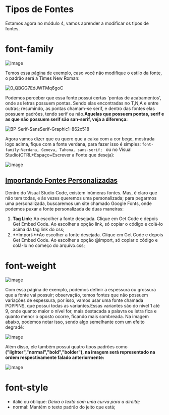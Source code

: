 # Tipos de Fontes 
Estamos agora no módulo 4, vamos aprender a modificar os tipos de fontes.
# font-family 
![image](https://github.com/user-attachments/assets/f3e121ae-5a5f-40ae-bae2-e3b423d839dd)

Temos essa página de exemplo, caso você não modifique o estilo da fonte, o padrão será a Times New Roman:

![0_QBGG7EdJWTMq6goC](https://github.com/user-attachments/assets/0181afd3-a366-475e-8f60-40ad967cdfb3)

Podemos perceber que essa fonte possui certas 'pontas de acabamentos', onde as letras possuem pontas. Sendo elas encontradas no T,N,A e entre outras; resumindo, as pontas chamam-se serif, e dentro das fontes elas possuem padrões, tendo serif ou não.**Aquelas que possuem pontas, serif e as que não possuem serif são san-serif, veja a diferença:** 

![BP-Serif-SansSerif-Graphic1-862x518](https://github.com/user-attachments/assets/725a3018-c9e3-444c-82f9-079a9e05476c)

Agora vamos dizer que eu quero que a caixa com a cor bege, mostrada logo acima, fique com a fonte verdana, para fazer isso é simples: ``font-family:Verdana, Geneva, Tahoma, sans-serif; `` ou no Visual Studio(CTRL+Espaço+Escrever a Fonte que deseja):

![image](https://github.com/user-attachments/assets/500c317c-eb99-4491-a90c-4acc406d924f)

## [Importando Fontes Personalizadas](https://fonts.google.com/)
Dentro do Visual Studio Code, existem inúmeras fontes. Mas, é claro que não tem todas, e ás vezes queremos uma personalizada; para pegarmos uma personalizada, 
buscaremos um site chamado Google Fonts, onde podemos puxar a fonte personalizada de duas maneiras:

1. **Tag Link:** Ao escolher a fonte desejada. Clique em Get Code e depois Get Embed Code. Ao escolher a opção link, só copiar o código e colá-lo acima da tag link do css;
2. **Import:**Ao escolher a fonte desejada. Clique em Get Code e depois Get Embed Code. Ao escolher a opção @import, só copiar o código e colá-lo no começo do arquivo.css;

# font-weight
![image](https://github.com/user-attachments/assets/a5fa6b36-db57-44ff-b536-1b4de0ebd112)

Com essa página de exemplo, podemos definir a espessura ou grossura que a fonte vai possuir; observação, temos fontes que não possuem variações de espessura, por isso, vamos usar uma fonte chamada POPPINS, que possui todas as variantes.Essas variantes são do nível 1 até 9, onde quanto maior o nível for, mais destacada a palavra ou letra fica e quanto menor o oposto ocorre, ficando mais sombreada. Na imagem abaixo, podemos notar isso, sendo algo semelhante com um efeito degradê:

![image](https://github.com/user-attachments/assets/82df9c33-58a6-44dc-a204-5c46326ade53)

Além disso, ele também possui quatro tipos padrões como **("lighter","normal","bold","bolder"), na imagem será representado na ordem respectivamente falado anteriormente:**

![image](https://github.com/user-attachments/assets/c783058d-b167-4434-8cd9-f6e04d1dbb01)

# font-style
- italic ou oblique: _Deixa o texto com uma curva para a direita;_
- normal: Mantém o texto padrão do jeito que está;